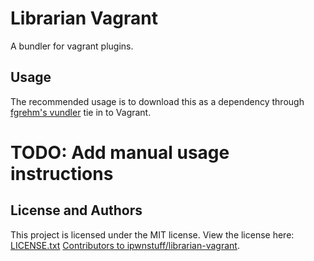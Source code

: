 # Librarian Vagrant
A bundler for vagrant plugins.

## Usage
The recommended usage is to download this as a dependency through
[fgrehm's vundler](https://github.com/fgrehm/vundler) tie in to Vagrant.

# TODO: Add manual usage instructions

## License and Authors
This project is licensed under the MIT license. View the license here:
[LICENSE.txt](LICENSE.txt)
[Contributors to ipwnstuff/librarian-vagrant](https://github.com/ipwnstuff/librarian-vagrant/graphs/contributors).
